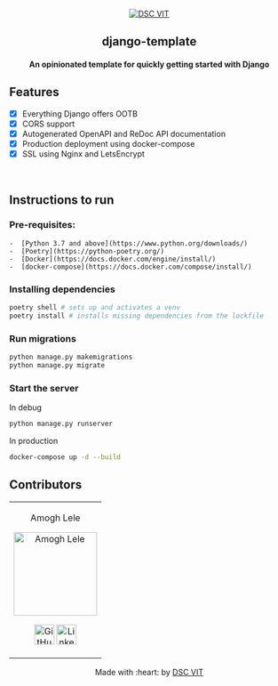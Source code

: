 <p align="center">
<a href="https://dscvit.com">
	<img src="https://user-images.githubusercontent.com/30529572/92081025-fabe6f00-edb1-11ea-9169-4a8a61a5dd45.png" alt="DSC VIT"/>
</a>
	<h2 align="center"> django-template </h2>
	<h4 align="center"> An opinionated template for quickly getting started with Django <h4>
</p>

## Features
- [x] Everything Django offers OOTB
- [x] CORS support  
- [x] Autogenerated OpenAPI and ReDoc API documentation
- [x] Production deployment using docker-compose
- [x] SSL using Nginx and LetsEncrypt

<br>


## Instructions to run

### Pre-requisites:
	-  [Python 3.7 and above](https://www.python.org/downloads/)
	-  [Poetry](https://python-poetry.org/)
	-  [Docker](https://docs.docker.com/engine/install/)
    -  [docker-compose](https://docs.docker.com/compose/install/)
	
### Installing dependencies
```bash
poetry shell # sets up and activates a venv
poetry install # installs missing dependencies from the lockfile
```

### Run migrations
```bash
python manage.py makemigrations
python manage.py migrate
```

### Start the server

In debug
```bash
python manage.py runserver
```

In production
```bash
docker-compose up -d --build
```

## Contributors

<table>
<tr align="center">


<td>

Amogh Lele

<p align="center">
<img src = "https://avatars3.githubusercontent.com/u/31761843" width="150" height="150" alt="Amogh Lele">
</p>
<p align="center">
<a href = "https://github.com/atechnohazard"><img src = "http://www.iconninja.com/files/241/825/211/round-collaboration-social-github-code-circle-network-icon.svg" width="36" height = "36" alt="GitHub"/></a>
<a href = "https://www.linkedin.com/in/amogh-lele-830131a4/">
<img src = "http://www.iconninja.com/files/863/607/751/network-linkedin-social-connection-circular-circle-media-icon.svg" width="36" height="36" alt="LinkedIn"/>
</a>
</p>
</td>

  </table>

<p align="center">
	Made with :heart: by <a href="https://dscvit.com">DSC VIT</a>
</p>